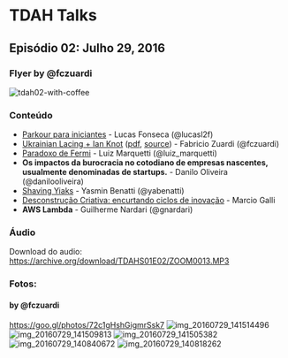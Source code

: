 
TDAH Talks
==========

Episódio 02: Julho 29, 2016
-------------------------------

### Flyer by @fczuardi

![tdah02-with-coffee](https://cloud.githubusercontent.com/assets/7760/17257880/8ca03c82-559a-11e6-9037-e75c69d22178.png)

### Conteúdo

- [Parkour para iniciantes](https://docs.google.com/presentation/d/1uRrGZqp9YjHg8AZGSSeDVtBhT838ooNj9UUAHaHDaSQ/edit?usp=sharing) - Lucas Fonseca (@lucasl2f)
- [Ukrainian Lacing + Ian Knot](https://fczuardi.github.io/tdahdeck02/slides.html)
([pdf](https://raw.githubusercontent.com/fczuardi/tdahdeck02/master/slides.pdf), [source](https://github.com/fczuardi/tdahdeck02)) - Fabricio Zuardi (@fczuardi)
- [Paradoxo de Fermi](https://docs.google.com/presentation/d/1gtuHdrO28dCeo9ayDfBtInVAAS-UpqBuB7fXee9NVsU/edit?usp=sharing) - Luiz Marquetti (@luiz_marquetti)
- __Os impactos da burocracia no cotodiano de empresas nascentes, usualmente denominadas de startups.__ - Danilo Oliveira (@danilooliveira)
- [Shaving Yiaks](https://docs.google.com/drawings/d/1vNfHdZ41QluisOa3Js5Er-hB7swNcvlM2CMXOo2GfCs/edit?usp=sharing) - Yasmin Benatti (@yabenatti)
- [Desconstrução Criativa: encurtando ciclos de inovação](https://www.youtube.com/watch?v=LgvZB1ImNTo) - Marcio Galli
- __AWS Lambda__ - Guilherme Nardari (@gnardari)

### Áudio

Download do audio: https://archive.org/download/TDAHS01E02/ZOOM0013.MP3

### Fotos:

#### by @fczuardi
https://goo.gl/photos/72c1gHshGigmrSsk7
![img_20160729_141514496](https://cloud.githubusercontent.com/assets/7760/17257859/753b9744-559a-11e6-877a-4b31c0c725e3.jpg)
![img_20160729_141509813](https://cloud.githubusercontent.com/assets/7760/17257858/753aebaa-559a-11e6-8bea-ed85b3ed3813.jpg)
![img_20160729_141505382](https://cloud.githubusercontent.com/assets/7760/17257860/753c4004-559a-11e6-930a-d59022d5e8c8.jpg)
![img_20160729_140840672](https://cloud.githubusercontent.com/assets/7760/17257862/753fdad4-559a-11e6-86b2-34b6850ff677.jpg)
![img_20160729_140818262](https://cloud.githubusercontent.com/assets/7760/17257861/753ce676-559a-11e6-9fd1-4f4bbe2180a0.jpg)
